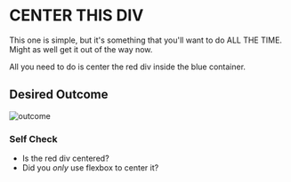 # CENTER THIS DIV
This one is simple, but it's something that you'll want to do ALL THE TIME.  Might as well get it out 
of the way now.

All you need to do is center the red div inside the blue container.

## Desired Outcome
![outcome](./desired-outcome.png)

### Self Check
- Is the red div centered?
- Did you _only_ use flexbox to center it?

